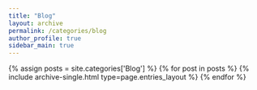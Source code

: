 ```yaml
---
title: "Blog"
layout: archive
permalink: /categories/blog
author_profile: true
sidebar_main: true
---
```


{% assign posts = site.categories['Blog'] %}
{% for post in posts %} {% include archive-single.html type=page.entries_layout %} 
{% endfor %}
